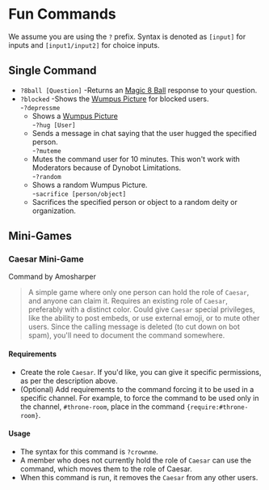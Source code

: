 # Fun Commands
We assume you are using the ``?`` prefix. Syntax is denoted as ``[input]`` for inputs and ``[input1/input2]`` for choice inputs.

## Single Command
- ``?8ball [Question]``
  -Returns an [Magic 8 Ball](https://en.wikipedia.org/wiki/Magic_8-Ball) response to your question.
- ``?blocked``
  -Shows the [Wumpus Picture](https://dynocc.xyz/files/wumpus.PNG) for blocked users.  
-``?depressme``
  - Shows a [Wumpus Picture](https://dynocc.tk/files/alone.png)  
-``?hug [User]``
  - Sends a message in chat saying that the user hugged the specified person.  
-``?muteme``
  - Mutes the command user for 10 minutes. This won't work with Moderators because of Dynobot Limitations.  
-``?random``  
  - Shows a random Wumpus Picture.  
-``sacrifice [person/object]``  
  - Sacrifices the specified person or object to a random deity or organization.  
  
## Mini-Games

### Caesar Mini-Game
Command by Amosharper

> A simple game where only one person can hold the role of ``Caesar``, and anyone can claim it. Requires an existing role of ``Caesar``, preferably with a distinct color. Could give ``Caesar`` special privileges, like the ability to post embeds, or use external emoji, or to mute other users. Since the calling message is deleted (to cut down on bot spam), you'll need to document the command somewhere.

#### Requirements
 - Create the role ``Caesar``. If you'd like, you can give it specific permissions, as per the description above.
 - (Optional) Add requirements to the command forcing it to be used in a specific channel. For example, to force the command to be used only in the channel, ``#throne-room``, place in the command ``{require:#throne-room}``.

#### Usage
 - The syntax for this command is ``?crownme``.
 - A member who does not currently hold the role of ``Caesar`` can use the command, which moves them to the role of Caesar.
 - When this command is run, it removes the ``Caesar`` from any other users.
